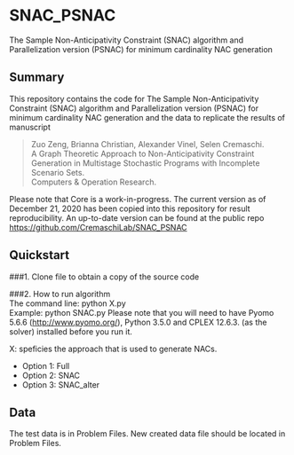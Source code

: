 # SNAC_PSNAC
The Sample Non-Anticipativity Constraint (SNAC) algorithm and Parallelization version (PSNAC) for minimum cardinality NAC generation

## Summary
This repository contains the code for The Sample Non-Anticipativity Constraint (SNAC) algorithm and Parallelization version (PSNAC) for minimum cardinality NAC generation and the data to replicate the results of manuscript
  >Zuo Zeng, Brianna Christian, Alexander Vinel, Selen Cremaschi. <br />
  >A Graph Theoretic Approach to Non-Anticipativity Constraint Generation in Multistage Stochastic Programs with Incomplete Scenario Sets. <br />
  >Computers & Operation Research. 

Please note that Core is a work-in-progress. The current version as of December 21, 2020 has been copied into this repository for result reproducibility. An up-to-date version can be found at the public repo https://github.com/CremaschiLab/SNAC_PSNAC

## Quickstart
###1. Clone file to obtain a copy of the source code

###2. How to run algorithm <br />
The command line: python X.py <br />
Example: python SNAC.py 
Please note that you will need to have Pyomo 5.6.6 (http://www.pyomo.org/), Python 3.5.0 and CPLEX 12.6.3. (as the solver) installed before you run it. 

X: speficies the approach that is used to generate NACs. <br />
* Option 1: Full<br />
* Option 2: SNAC
* Option 3: SNAC_alter

## Data
The test data is in Problem Files.
New created data file should be located in Problem Files.

